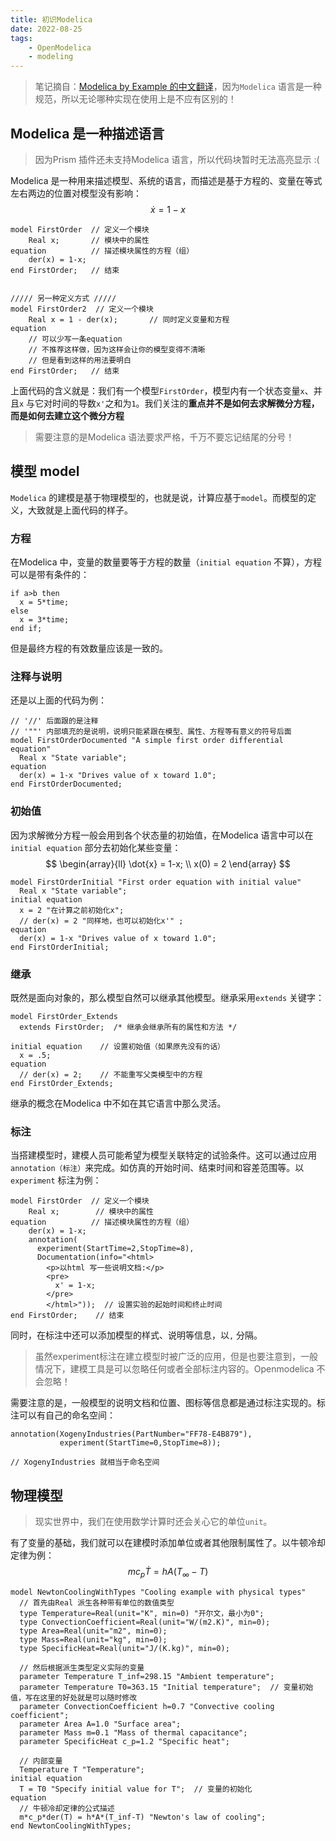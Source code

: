 ```yaml
---
title: 初识Modelica    
date: 2022-08-25   
tags:   
    - OpenModelica  
    - modeling
---
```



> 笔记摘自：[Modelica by Example 的中文翻译](http://modelicabyexample.globalcrown.com.cn/)，因为`Modelica` 语言是一种规范，所以无论哪种实现在使用上是不应有区别的！  

<!-- more -->
## Modelica 是一种描述语言  
> 因为Prism 插件还未支持Modelica 语言，所以代码块暂时无法高亮显示 :(

Modelica 是一种用来描述模型、系统的语言，而描述是基于方程的、变量在等式左右两边的位置对模型没有影响：  
$$\dot{x} = 1-x$$
```modelica  
model FirstOrder  // 定义一个模块
    Real x;       // 模块中的属性
equation          // 描述模块属性的方程（组）
    der(x) = 1-x;  
end FirstOrder;   // 结束


///// 另一种定义方式 /////
model FirstOrder2  // 定义一个模块
    Real x = 1 - der(x);       // 同时定义变量和方程
equation          
    // 可以少写一条equation  
    // 不推荐这样做，因为这样会让你的模型变得不清晰  
    // 但是看到这样的用法要明白
end FirstOrder;   // 结束
```
上面代码的含义就是：我们有一个模型`FirstOrder`，模型内有一个状态变量`x`、并且`x` 与它对时间的导数`x'`之和为`1`。我们关注的**重点并不是如何去求解微分方程，而是如何去建立这个微分方程**  
> 需要注意的是Modelica 语法要求严格，千万不要忘记结尾的分号！  

## 模型 model  
`Modelica` 的建模是基于物理模型的，也就是说，计算应基于`model`。而模型的定义，大致就是上面代码的样子。  

### 方程  
在Modelica 中，变量的数量要等于方程的数量（`initial equation` 不算），方程可以是带有条件的：  
```modelica  
if a>b then
  x = 5*time;
else
  x = 3*time;
end if;
```
但是最终方程的有效数量应该是一致的。  

### 注释与说明  
还是以上面的代码为例：  
```modelica
// '//' 后面跟的是注释  
// '""' 内部填充的是说明，说明只能紧跟在模型、属性、方程等有意义的符号后面
model FirstOrderDocumented "A simple first order differential equation"
  Real x "State variable";
equation
  der(x) = 1-x "Drives value of x toward 1.0";
end FirstOrderDocumented;
```

### 初始值  
因为求解微分方程一般会用到各个状态量的初始值，在Modelica 语言中可以在`initial equation` 部分去初始化某些变量：    
$$
\begin{array}{ll}    
    \dot{x} = 1-x;  \\  
    x(0) = 2
\end{array}
$$
```modelica  
model FirstOrderInitial "First order equation with initial value"
  Real x "State variable";
initial equation
  x = 2 "在计算之前初始化x";  
  // der(x) = 2 "同样地，也可以初始化x'" ;
equation
  der(x) = 1-x "Drives value of x toward 1.0";
end FirstOrderInitial;
```

### 继承  
既然是面向对象的，那么模型自然可以继承其他模型。继承采用`extends` 关键字：  
```modelica  
model FirstOrder_Extends  
  extends FirstOrder;  /* 继承会继承所有的属性和方法 */
  
initial equation    // 设置初始值（如果原先没有的话）
  x = .5;
equation
  // der(x) = 2;    // 不能重写父类模型中的方程
end FirstOrder_Extends;
```
继承的概念在Modelica 中不如在其它语言中那么灵活。 

### 标注  
当搭建模型时，建模人员可能希望为模型关联特定的试验条件。这可以通过应用`annotation（标注）`来完成。如仿真的开始时间、结束时间和容差范围等。以`experiment` 标注为例：  
```modelica  
model FirstOrder  // 定义一个模块
    Real x;        // 模块中的属性
equation          // 描述模块属性的方程（组）
    der(x) = 1-x;  
    annotation(
      experiment(StartTime=2,StopTime=8),
      Documentation(info="<html>
        <p>以html 写一些说明文档:</p>
        <pre>
          x' = 1-x;
        </pre>
        </html>"));  // 设置实验的起始时间和终止时间
end FirstOrder;    // 结束
```

同时，在标注中还可以添加模型的样式、说明等信息，以`,` 分隔。  
> 虽然experiment标注在建立模型时被广泛的应用，但是也要注意到，一般情况下，建模工具是可以忽略任何或者全部标注内容的。Openmodelica 不会忽略！

需要注意的是，一般模型的说明文档和位置、图标等信息都是通过标注实现的。标注可以有自己的命名空间：  
```modelica  
annotation(XogenyIndustries(PartNumber="FF78-E4B879"),
           experiment(StartTime=0,StopTime=8));

// XogenyIndustries 就相当于命名空间
```

## 物理模型  
> 现实世界中，我们在使用数学计算时还会关心它的单位`unit`。  

有了变量的基础，我们就可以在建模时添加单位或者其他限制属性了。以牛顿冷却定律为例：  
$$m c_p \dot{T} = h A (T_{\infty} - T)$$  

```modelica  
model NewtonCoolingWithTypes "Cooling example with physical types"
  // 首先由Real 派生各种带有单位的数值类型
  type Temperature=Real(unit="K", min=0) "开尔文，最小为0";
  type ConvectionCoefficient=Real(unit="W/(m2.K)", min=0);
  type Area=Real(unit="m2", min=0);
  type Mass=Real(unit="kg", min=0);
  type SpecificHeat=Real(unit="J/(K.kg)", min=0);

  // 然后根据派生类型定义实际的变量
  parameter Temperature T_inf=298.15 "Ambient temperature";
  parameter Temperature T0=363.15 "Initial temperature";  // 变量初始值，写在这里的好处就是可以随时修改
  parameter ConvectionCoefficient h=0.7 "Convective cooling coefficient";
  parameter Area A=1.0 "Surface area";
  parameter Mass m=0.1 "Mass of thermal capacitance";
  parameter SpecificHeat c_p=1.2 "Specific heat";

  // 内部变量
  Temperature T "Temperature";
initial equation
  T = T0 "Specify initial value for T";  // 变量的初始化
equation
  // 牛顿冷却定律的公式描述  
  m*c_p*der(T) = h*A*(T_inf-T) "Newton's law of cooling";
end NewtonCoolingWithTypes;
```
